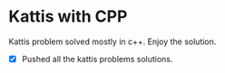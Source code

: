 # Kattis with CPP
Kattis problem solved mostly in c++. Enjoy the solution.
- [x] Pushed all the kattis problems solutions.
